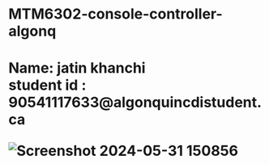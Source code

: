 # MTM6302-console-controller-algonq
<h1>Name: jatin khanchi<br>student id : 90541117633@algonquincdistudent.ca

![Screenshot 2024-05-31 150856](https://github.com/algonq/MTM6302-console-controller-algonq/assets/134572776/fc03866d-53ee-4990-8ce5-93906c71bb32)
